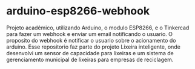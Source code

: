 # arduino-esp8266-webhook
Projeto acadêmico, utilizando Arduino, o modulo ESP8266, e o Tinkercad para fazer um webhook e enviar um email notificando o usuario. O proposito do webhook é notificar o usuario sobre o acionamento do arduino. Esse repositorio faz parte do projeto Lixeira inteligente, onde desenvolvi um sensor de capacidade para lixeiras e um sistema de gerenciamento municipal de lixeiras para empresas de reciclagem.
